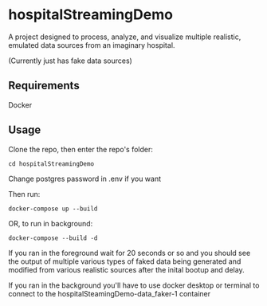 # hospitalStreamingDemo
A project designed to process, analyze, and visualize multiple realistic, emulated data sources from an imaginary hospital. 

(Currently just has fake data sources)

## Requirements
Docker

## Usage
Clone the repo, then enter the repo's folder: 
```
cd hospitalStreamingDemo
```
Change postgres password in .env if you want

Then run: 
```
docker-compose up --build 
```
OR, to run in background:
```
docker-compose --build -d 
```
If you ran in the foreground wait for 20 seconds or so and you should see the output of multiple various types of faked data being generated and modified from various realistic sources after the inital bootup and delay.

If you ran in the background you'll have to use docker desktop or terminal to connect to the hospitalSteamingDemo-data_faker-1 container

